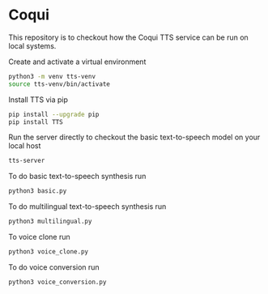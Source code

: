 # Coqui

This repository is to checkout how the Coqui TTS service can be run on local systems. 

Create and activate a virtual environment
```bash
python3 -m venv tts-venv
source tts-venv/bin/activate
```

Install TTS via pip
```bash
pip install --upgrade pip
pip install TTS
```

Run the server directly to checkout the basic text-to-speech model on your local host
```bash
tts-server
```

To do basic text-to-speech synthesis run
```bash
python3 basic.py
```

To do multilingual text-to-speech synthesis run
```bash
python3 multilingual.py
```

To voice clone run
```bash
python3 voice_clone.py
```

To do voice conversion run
```bash
python3 voice_conversion.py
```
